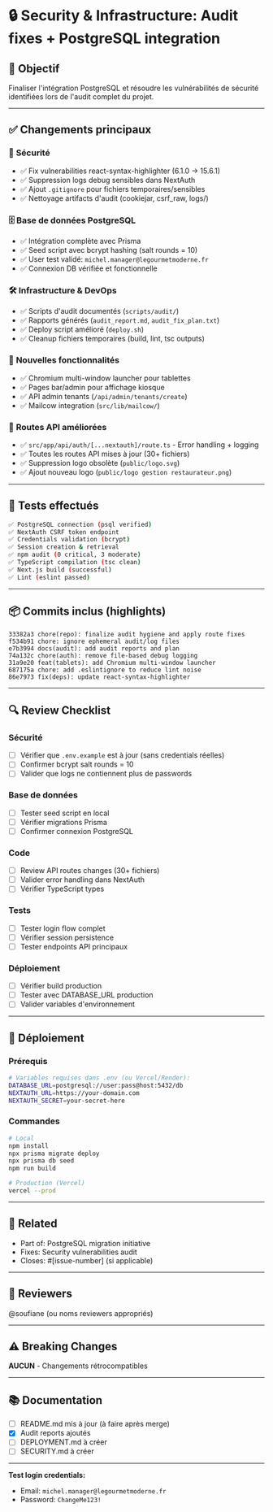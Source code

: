 # 🔒 Security & Infrastructure: Audit fixes + PostgreSQL integration

## 🎯 Objectif

Finaliser l'intégration PostgreSQL et résoudre les vulnérabilités de sécurité identifiées lors de l'audit complet du projet.

---

## ✅ Changements principaux

### 🔐 **Sécurité**
- ✅ Fix vulnerabilities react-syntax-highlighter (6.1.0 → 15.6.1)
- ✅ Suppression logs debug sensibles dans NextAuth
- ✅ Ajout `.gitignore` pour fichiers temporaires/sensibles
- ✅ Nettoyage artifacts d'audit (cookiejar, csrf_raw, logs/)

### 🗄️ **Base de données PostgreSQL**
- ✅ Intégration complète avec Prisma
- ✅ Seed script avec bcrypt hashing (salt rounds = 10)
- ✅ User test validé: `michel.manager@legourmetmoderne.fr`
- ✅ Connexion DB vérifiée et fonctionnelle

### 🛠️ **Infrastructure & DevOps**
- ✅ Scripts d'audit documentés (`scripts/audit/`)
- ✅ Rapports générés (`audit_report.md`, `audit_fix_plan.txt`)
- ✅ Deploy script amélioré (`deploy.sh`)
- ✅ Cleanup fichiers temporaires (build, lint, tsc outputs)

### 📱 **Nouvelles fonctionnalités**
- ✅ Chromium multi-window launcher pour tablettes
- ✅ Pages bar/admin pour affichage kiosque
- ✅ API admin tenants (`/api/admin/tenants/create`)
- ✅ Mailcow integration (`src/lib/mailcow/`)

### 🔧 **Routes API améliorées**
- ✅ `src/app/api/auth/[...nextauth]/route.ts` - Error handling + logging
- ✅ Toutes les routes API mises à jour (30+ fichiers)
- ✅ Suppression logo obsolète (`public/logo.svg`)
- ✅ Ajout nouveau logo (`public/logo gestion restaurateur.png`)

---

## 🧪 Tests effectués

```bash
✅ PostgreSQL connection (psql verified)
✅ NextAuth CSRF token endpoint
✅ Credentials validation (bcrypt)
✅ Session creation & retrieval
✅ npm audit (0 critical, 3 moderate)
✅ TypeScript compilation (tsc clean)
✅ Next.js build (successful)
✅ Lint (eslint passed)
```

---

## 📦 Commits inclus (highlights)

```
33382a3 chore(repo): finalize audit hygiene and apply route fixes
f534b91 chore: ignore ephemeral audit/log files
e7b3994 docs(audit): add audit reports and plan
74a132c chore(auth): remove file-based debug logging
31a9e20 feat(tablets): add Chromium multi-window launcher
687175a chore: add .eslintignore to reduce lint noise
86e7973 fix(deps): update react-syntax-highlighter
```

---

## 🔍 Review Checklist

### **Sécurité**
- [ ] Vérifier que `.env.example` est à jour (sans credentials réelles)
- [ ] Confirmer bcrypt salt rounds = 10
- [ ] Valider que logs ne contiennent plus de passwords

### **Base de données**
- [ ] Tester seed script en local
- [ ] Vérifier migrations Prisma
- [ ] Confirmer connexion PostgreSQL

### **Code**
- [ ] Review API routes changes (30+ fichiers)
- [ ] Valider error handling dans NextAuth
- [ ] Vérifier TypeScript types

### **Tests**
- [ ] Tester login flow complet
- [ ] Vérifier session persistence
- [ ] Tester endpoints API principaux

### **Déploiement**
- [ ] Vérifier build production
- [ ] Tester avec DATABASE_URL production
- [ ] Valider variables d'environnement

---

## 🚀 Déploiement

### **Prérequis**

```bash
# Variables requises dans .env (ou Vercel/Render):
DATABASE_URL=postgresql://user:pass@host:5432/db
NEXTAUTH_URL=https://your-domain.com
NEXTAUTH_SECRET=your-secret-here
```

### **Commandes**

```bash
# Local
npm install
npx prisma migrate deploy
npx prisma db seed
npm run build

# Production (Vercel)
vercel --prod
```

---

## 🔗 Related

- Part of: PostgreSQL migration initiative
- Fixes: Security vulnerabilities audit
- Closes: #[issue-number] (si applicable)

---

## 👥 Reviewers

@soufiane (ou noms reviewers appropriés)

---

## ⚠️ Breaking Changes

**AUCUN** - Changements rétrocompatibles

---

## 📚 Documentation

- [ ] README.md mis à jour (à faire après merge)
- [x] Audit reports ajoutés
- [ ] DEPLOYMENT.md à créer
- [ ] SECURITY.md à créer

---

**Test login credentials:**
- Email: `michel.manager@legourmetmoderne.fr`
- Password: `ChangeMe123!`
